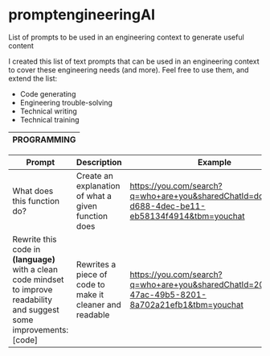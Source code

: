 # promptengineeringAI
List of prompts to be used in an engineering context to generate useful content

I created this list of text prompts that can be used in an engineering context to cover these engineering needs (and more). Feel free to use them, and extend the list:

 - Code generating
 - Engineering trouble-solving
 - Technical writing
 - Technical training



|PROGRAMMING|
|---|

|Prompt|Description|Example|
|---|---|---|
|What does this function do?|Create an explanation of what a given function does|https://you.com/search?q=who+are+you&sharedChatId=dc4885c7-d688-4dec-be11-eb58134f4914&tbm=youchat|
|Rewrite this code in __(language)__ with a clean code mindset to improve readability and suggest some improvements: [code]|Rewrites a piece of code to make it cleaner and readable|https://you.com/search?q=who+are+you&sharedChatId=208f5833-47ac-49b5-8201-8a702a21efb1&tbm=youchat|
